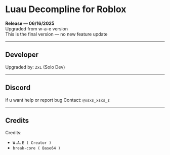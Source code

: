 # Luau Decompline for Roblox

**Release — 06/16/2025**  
Upgraded from w-a-e version  
This is the final version — no new feature update

---

## Developer

Upgraded by: `ZxL` (Solo Dev)

---

## Discord

if u want help or report bug
Contact: `@xsxs_xsxs_z`

---

## Credits

Credits:

- `W.A.E ( Creator )`
- `break-core ( Base64 )`
